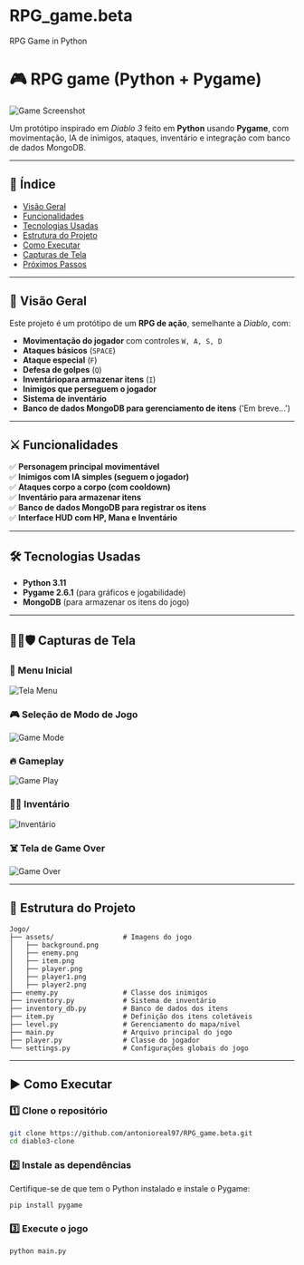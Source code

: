 # RPG_game.beta
RPG Game in Python

# 🎮 RPG game (Python + Pygame)

![Game Screenshot](assets/large_background.png)

Um protótipo inspirado em *Diablo 3* feito em **Python** usando **Pygame**, com movimentação, IA de inimigos, ataques, inventário e integração com banco de dados MongoDB.

---

## 📌 Índice
- [Visão Geral](#visão-geral)
- [Funcionalidades](#funcionalidades)
- [Tecnologias Usadas](#tecnologias-usadas)
- [Estrutura do Projeto](#estrutura-do-projeto)
- [Como Executar](#como-executar)
- [Capturas de Tela](#capturas-de-tela)
- [Próximos Passos](#próximos-passos)

---

## 🎯 Visão Geral
Este projeto é um protótipo de um **RPG de ação**, semelhante a *Diablo*, com:
- **Movimentação do jogador** com controles `W, A, S, D`
- **Ataques básicos** (`SPACE`)
- **Ataque especial** (`F`)
- **Defesa de golpes** (`Q`)
- **Inventáriopara armazenar itens** (`I`)
- **Inimigos que perseguem o jogador**
- **Sistema de inventário**
- **Banco de dados MongoDB para gerenciamento de itens** ('Em breve...')

---

## ⚔️ Funcionalidades
✅ **Personagem principal movimentável**  
✅ **Inimigos com IA simples (seguem o jogador)**  
✅ **Ataques corpo a corpo (com cooldown)**  
✅ **Inventário para armazenar itens**  
✅ **Banco de dados MongoDB para registrar os itens**  
✅ **Interface HUD com HP, Mana e Inventário**  

---

## 🛠 Tecnologias Usadas
- **Python 3.11**
- **Pygame 2.6.1** (para gráficos e jogabilidade)
- **MongoDB** (para armazenar os itens do jogo)

---

## 💂🏻🛡️ Capturas de Tela

### 📌 Menu Inicial
![Tela Menu](prints/1-Tela_Menu.png)

### 🎮 Seleção de Modo de Jogo
![Game Mode](prints/2-Game_mode.png)

### 🔥 Gameplay
![Game Play](prints/3-Game_Play.png)

### 🧑‍🎒 Inventário
![Inventário](prints/4-Inventario.png)

### ☠️ Tela de Game Over
![Game Over](prints/5-Game_Over.png)

---

## 📂 Estrutura do Projeto
```plaintext
Jogo/
├── assets/                 # Imagens do jogo
│   ├── background.png
│   ├── enemy.png
│   ├── item.png
│   ├── player.png
│   ├── player1.png
│   ├── player2.png
├── enemy.py                # Classe dos inimigos
├── inventory.py            # Sistema de inventário
├── inventory_db.py         # Banco de dados dos itens
├── item.py                 # Definição dos itens coletáveis
├── level.py                # Gerenciamento do mapa/nível
├── main.py                 # Arquivo principal do jogo
├── player.py               # Classe do jogador
└── settings.py             # Configurações globais do jogo
```

---

## ▶️ Como Executar

### 1️⃣ Clone o repositório
```sh
git clone https://github.com/antonioreal97/RPG_game.beta.git
cd diablo3-clone
```

### 2️⃣ Instale as dependências
Certifique-se de que tem o Python instalado e instale o Pygame:
```sh
pip install pygame
```

### 3️⃣ Execute o jogo
```sh
python main.py
```

